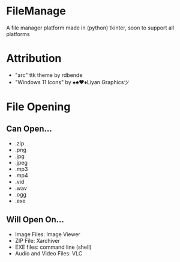 # FileManage
A file manager platform made in (python) tkinter, soon to support all platforms


# Attribution
- "arc" ttk theme by rdbende
- "Windows 11 Icons" by ♠♣♥♦Liyan Graphicsツ
# File Opening
## Can Open...
- .zip
- .png
- .jpg
- .jpeg
- .mp3
- .mp4
- .vid
- .wav
- .ogg
- .exe
## Will Open On...
- Image Files: Image Viewer
- ZIP File: Xarchiver
- EXE files: command line (shell)
- Audio and Video Files: VLC

